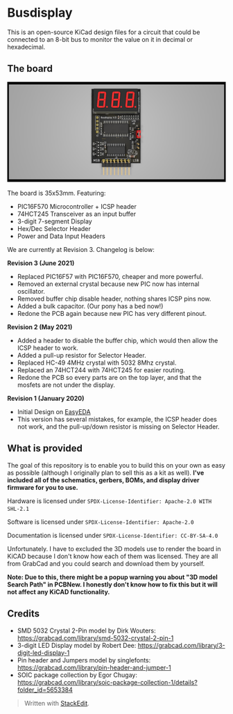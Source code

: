 ﻿# Busdisplay

This is an open-source KiCad design files for a circuit that could be connected to an 8-bit bus to monitor the value on it in decimal or hexadecimal.

## The board

![](pics/board.png)

The board is 35x53mm. Featuring:

- PIC16F570 Microcontroller + ICSP header
- 74HCT245 Transceiver as an input buffer
- 3-digit 7-segment Display
- Hex/Dec Selector Header
- Power and Data Input Headers

We are currently at Revision 3. Changelog is below:

**Revision 3 (June 2021)**

 - Replaced PIC16F57 with PIC16F570, cheaper and more powerful.
 - Removed an external crystal because new PIC now has internal oscillator.
 - Removed buffer chip disable header, nothing shares ICSP pins now.
 - Added a bulk capacitor. (Our pony has a bed now!)
 - Redone the PCB again because new PIC has very different pinout.

**Revision 2 (May 2021)**
 - Added a header to disable the buffer chip, which would then allow the ICSP header to work.
 - Added a pull-up resistor for Selector Header.
 - Replaced HC-49 4MHz crystal with 5032 8Mhz crystal.
 - Replaced an 74HCT244 with 74HCT245 for easier routing.
 - Redone the PCB so every parts are on the top layer, and that the mosfets are not under the display.
 
**Revision 1 (January 2020)**
- Initial Design on [EasyEDA](https://easyeda.com/lsirawit24/8-bit-display)
- This version has several mistakes, for example, the ICSP header does not work, and the pull-up/down resistor is missing on Selector Header.

## What is provided

The goal of this repository is to enable you to build this on your own as easy as possible (although I originally plan to sell this as a kit as well). **I've included all of the schematics, gerbers, BOMs, and display driver firmware for you to use.** 

Hardware is licensed under `SPDX-License-Identifier: Apache-2.0 WITH SHL-2.1`

Software is licensed under `SPDX-License-Identifier: Apache-2.0`

Documentation is licensed under `SPDX-License-Identifier: CC-BY-SA-4.0`

Unfortunately. I have to excluded the 3D models use to render the board in KiCAD because I don't know how each of them was licensed. They are all from GrabCad and you could search and download them by yourself.

**Note: Due to this, there might be a popup warning you about "3D model Search Path" in PCBNew. I honestly don't know how to fix this but it will not affect any KiCAD functionality.**

## Credits

 - SMD 5032 Crystal 2-Pin model by Dirk Wouters: https://grabcad.com/library/smd-5032-crystal-2-pin-1
 - 3-digit LED Display model by Robert Dee: https://grabcad.com/library/3-digit-led-display-1
 - Pin header and Jumpers model by singlefonts: https://grabcad.com/library/pin-header-and-jumper-1
 - SOIC package collection by Egor Chugay: https://grabcad.com/library/soic-package-collection-1/details?folder_id=5653384

> Written with [StackEdit](https://stackedit.io/).

